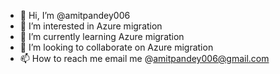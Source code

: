 - 👋 Hi, I’m @amitpandey006
- 👀 I’m interested in Azure migration
- 🌱 I’m currently learning Azure migration
- 💞️ I’m looking to collaborate on Azure migration
- 📫 How to reach me email me @amitpandey006@gmail.com

<!---
amitpandey006/amitpandey006 is a ✨ special ✨ repository because its `README.md` (this file) appears on your GitHub profile.
You can click the Preview link to take a look at your changes.
--->
